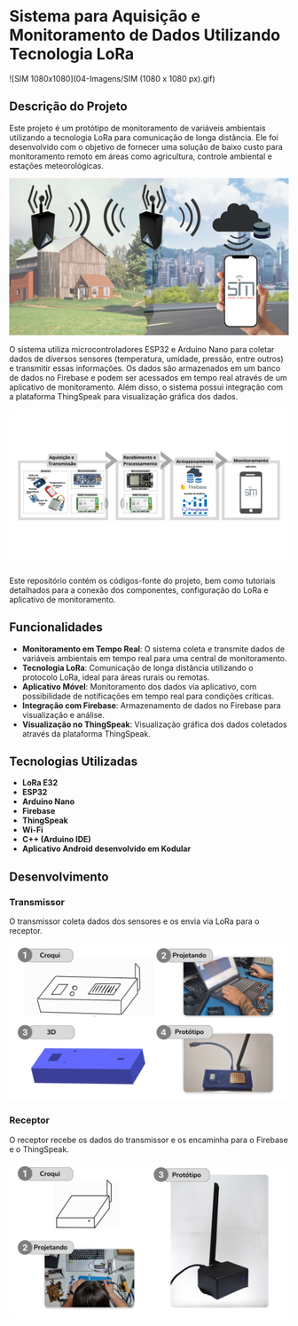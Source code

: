 # Sistema para Aquisição e Monitoramento de Dados Utilizando Tecnologia LoRa


![SIM 1080x1080](04-Imagens/SIM (1080 x 1080 px).gif)

## Descrição do Projeto

Este projeto é um protótipo de monitoramento de variáveis ambientais utilizando a tecnologia LoRa para comunicação de longa distância. Ele foi desenvolvido com o objetivo de fornecer uma solução de baixo custo para monitoramento remoto em áreas como agricultura, controle ambiental e estações meteorológicas.

![Proposta de Sistema](04-Imagens/PropostadeSistema.png)

O sistema utiliza microcontroladores ESP32 e Arduino Nano para coletar dados de diversos sensores (temperatura, umidade, pressão, entre outros) e transmitir essas informações. Os dados são armazenados em um banco de dados no Firebase e podem ser acessados em tempo real através de um aplicativo de monitoramento. Além disso, o sistema possui integração com a plataforma ThingSpeak para visualização gráfica dos dados.

![Arquitetura do Sistema](04-Imagens/ArquiteturaDoSistema.png)

Este repositório contém os códigos-fonte do projeto, bem como tutoriais detalhados para a conexão dos componentes, configuração do LoRa e aplicativo de monitoramento.

## Funcionalidades

- **Monitoramento em Tempo Real**: O sistema coleta e transmite dados de variáveis ambientais em tempo real para uma central de monitoramento.
- **Tecnologia LoRa**: Comunicação de longa distância utilizando o protocolo LoRa, ideal para áreas rurais ou remotas.
- **Aplicativo Móvel**: Monitoramento dos dados via aplicativo, com possibilidade de notificações em tempo real para condições críticas.
- **Integração com Firebase**: Armazenamento de dados no Firebase para visualização e análise.
- **Visualização no ThingSpeak**: Visualização gráfica dos dados coletados através da plataforma ThingSpeak.
  
## Tecnologias Utilizadas

- **LoRa E32**
- **ESP32**
- **Arduino Nano**
- **Firebase**
- **ThingSpeak**
- **Wi-Fi**
- **C++ (Arduino IDE)**
- **Aplicativo Android desenvolvido em Kodular**

## Desenvolvimento 

### Transmissor
O transmissor coleta dados dos sensores e os envia via LoRa para o receptor.

![Transmissor Passo a Passo](04-Imagens/transmissor_passoapasso.png)

### Receptor
O receptor recebe os dados do transmissor e os encaminha para o Firebase e o ThingSpeak.

![Receptor Passo a Passo](04-Imagens/receptor_passoapasso.png)
